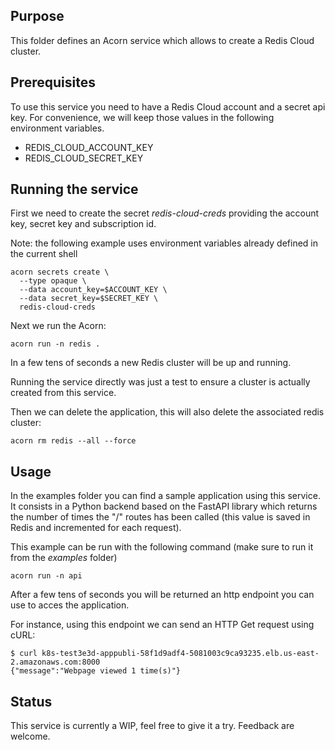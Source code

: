 ## Purpose

This folder defines an Acorn service which allows to create a Redis Cloud cluster. 

## Prerequisites

To use this service you need to have a Redis Cloud account and a secret api key. For convenience, we will keep those values in the following environment variables. 

- REDIS_CLOUD_ACCOUNT_KEY
- REDIS_CLOUD_SECRET_KEY

## Running the service

First we need to create the secret *redis-cloud-creds* providing the account key, secret key and subscription id.

Note: the following example uses environment variables already defined in the current shell 

```
acorn secrets create \
  --type opaque \
  --data account_key=$ACCOUNT_KEY \
  --data secret_key=$SECRET_KEY \
  redis-cloud-creds
```

Next we run the Acorn:

```
acorn run -n redis .
```

In a few tens of seconds a new Redis cluster will be up and running.

Running the service directly was just a test to ensure a cluster is actually created from this service.

Then we can delete the application, this will also delete the associated redis cluster:

```
acorn rm redis --all --force
```

## Usage

In the examples folder you can find a sample application using this service. It consists in a Python backend based on the FastAPI library which returns the number of times the "/" routes has been called (this value is saved in Redis and incremented for each request).

This example can be run with the following command (make sure to run it from the *examples* folder)

```
acorn run -n api
```

After a few tens of seconds you will be returned an http endpoint you can use to acces the application. 

For instance, using this endpoint we can send an HTTP Get request using cURL:

```
$ curl k8s-test3e3d-apppubli-58f1d9adf4-5081003c9ca93235.elb.us-east-2.amazonaws.com:8000
{"message":"Webpage viewed 1 time(s)"}
```

## Status

This service is currently a WIP, feel free to give it a try. Feedback are welcome.